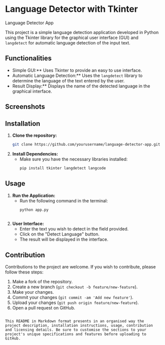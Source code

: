 
# Language Detector with Tkinter

Language Detector App

This project is a simple language detection application developed in Python using the Tkinter library for the graphical user interface (GUI) and `langdetect` for automatic language detection of the input text.

## Functionalities

- Simple GUI:** Uses Tkinter to provide an easy to use interface.
- Automatic Language Detection:** Uses the `langdetect` library to determine the language of the text entered by the user.
- Result Display:** Displays the name of the detected language in the graphical interface.

## Screenshots



## Installation

1. **Clone the repository:**
   ````bash
   git clone https://github.com/yourusername/language-detector-app.git
   
2. **Install Dependencies:**
   - Make sure you have the necessary libraries installed:
     ````bash
     pip install tkinter langdetect langcode

## Usage

1. **Run the Application:**
   - Run the following command in the terminal:
     ````bash
     python app.py
    
   
2. **User Interface:**
   - Enter the text you wish to detect in the field provided.
   - Click on the "Detect Language" button.
   - The result will be displayed in the interface.

## Contribution

Contributions to the project are welcome. If you wish to contribute, please follow these steps:

1. Make a fork of the repository.
2. Create a new branch (`git checkout -b feature/new-feature`).
3. Make your changes.
4. Commit your changes (`git commit -am 'Add new feature'`).
5. Upload your changes (`git push origin feature/new-feature`).
6. Open a pull request on GitHub.




```

This README in Markdown format presents in an organised way the project description, installation instructions, usage, contribution and licensing details. Be sure to customise the sections to your project's unique specifications and features before uploading to GitHub.

